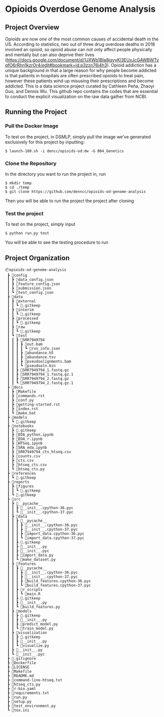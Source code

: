 Opioids Overdose Genome Analysis
==============================

## Project Overview
Opioids are now one of the most common causes of accidental death in the US. According to statistics, two out of three drug overdose deaths in 2018 involved an opioid, so opioid abuse can not only affect people physically and mentally but can also deprive their lives (https://docs.google.com/document/d/1JXWb1Bla8iqvyKl3EUxJcGAWBWTvqfO6rRhn1kzrOr4/edit#bookmark=id.p3zzn76i4h3). Opioid addiction has a unique background in that a large reason for why people become addicted is that patients in hospitals are often prescribed opioids to treat pain, however these patients wind up misusing their prescriptions and become addicted.
This is a data science project curated by Cathleen Peña, Zhaoyi Guo, and Dennis Wu. This github repo contains the codes that are essential to conduct the explicit visualization on the raw data gather from NCBI. 

## Running the Project 

### Pull the Docker Image
To test on the project, in DSMLP, simply pull the image we've generated exclusively for this project by inputting:

    $ launch-180.sh -i dencc/opioids-od:dw -G B04_Genetics
    
### Clone the Repository
In the directory you want to run the project in, run

    $ mkdir temp
    $ cd ./temp 
    $ git clone https://github.com/denncc/opioids-od-genome-analysis

Then you will be able to run the project the project after cloning

### Test the project
To test on the project, simply input

    $ python run.py test

You will be able to see the testing procedure to run

## Project Organization
```
📦opioids-od-genome-analysis  
 ┣ 📂config  
 ┃ ┣ 📜data_config.json  
 ┃ ┣ 📜feature_config.json  
 ┃ ┣ 📜submission.json  
 ┃ ┗ 📜test_config.json  
 ┣ 📂data  
 ┃ ┣ 📂external  
 ┃ ┃ ┗ 📜.gitkeep  
 ┃ ┣ 📂interim  
 ┃ ┃ ┗ 📜.gitkeep  
 ┃ ┣ 📂processed  
 ┃ ┃ ┗ 📜.gitkeep  
 ┃ ┣ 📂raw  
 ┃ ┃ ┗ 📜.gitkeep  
 ┃ ┗ 📂test  
 ┃ ┃ ┣ 📂SRR7949794  
 ┃ ┃ ┃ ┣ 📂out.bam  
 ┃ ┃ ┃ ┃ ┗ 📜run_info.json  
 ┃ ┃ ┃ ┣ 📜abundance.h5  
 ┃ ┃ ┃ ┣ 📜abundance.tsv  
 ┃ ┃ ┃ ┣ 📜pseudoalignments.bam  
 ┃ ┃ ┃ ┗ 📜pseudoaln.bin  
 ┃ ┃ ┣ 📜SRR7949794_1.fastq.gz  
 ┃ ┃ ┣ 📜SRR7949794_1.fastq.gz.1  
 ┃ ┃ ┣ 📜SRR7949794_2.fastq.gz  
 ┃ ┃ ┗ 📜SRR7949794_2.fastq.gz.1  
 ┣ 📂docs  
 ┃ ┣ 📜Makefile  
 ┃ ┣ 📜commands.rst  
 ┃ ┣ 📜conf.py  
 ┃ ┣ 📜getting-started.rst  
 ┃ ┣ 📜index.rst  
 ┃ ┗ 📜make.bat  
 ┣ 📂models  
 ┃ ┗ 📜.gitkeep  
 ┣ 📂notebooks  
 ┃ ┣ 📜.gitkeep  
 ┃ ┣ 📜EDA_python.ipynb  
 ┃ ┣ 📜EDA_r.ipynb  
 ┃ ┣ 📜HTSeq.ipynb  
 ┃ ┣ 📜SRA_eda.ipynb  
 ┃ ┣ 📜SRR7949794_cts_htseq.csv  
 ┃ ┣ 📜counts.csv  
 ┃ ┣ 📜cts.csv  
 ┃ ┣ 📜htseq_cts.csv  
 ┃ ┗ 📜htseq_cts.py  
 ┣ 📂references  
 ┃ ┗ 📜.gitkeep  
 ┣ 📂reports  
 ┃ ┣ 📂figures  
 ┃ ┃ ┗ 📜.gitkeep  
 ┃ ┗ 📜.gitkeep  
 ┣ 📂src  
 ┃ ┣ 📂__pycache__  
 ┃ ┃ ┣ 📜__init__.cpython-36.pyc  
 ┃ ┃ ┗ 📜__init__.cpython-37.pyc  
 ┃ ┣ 📂data  
 ┃ ┃ ┣ 📂__pycache__  
 ┃ ┃ ┃ ┣ 📜__init__.cpython-36.pyc  
 ┃ ┃ ┃ ┣ 📜__init__.cpython-37.pyc  
 ┃ ┃ ┃ ┣ 📜import_data.cpython-36.pyc  
 ┃ ┃ ┃ ┗ 📜import_data.cpython-37.pyc  
 ┃ ┃ ┣ 📜.gitkeep  
 ┃ ┃ ┣ 📜__init__.py  
 ┃ ┃ ┣ 📜__init__.pyc  
 ┃ ┃ ┣ 📜import_data.py  
 ┃ ┃ ┗ 📜make_dataset.py  
 ┃ ┣ 📂features  
 ┃ ┃ ┣ 📂__pycache__  
 ┃ ┃ ┃ ┣ 📜__init__.cpython-36.pyc  
 ┃ ┃ ┃ ┣ 📜__init__.cpython-37.pyc  
 ┃ ┃ ┃ ┣ 📜build_features.cpython-36.pyc  
 ┃ ┃ ┃ ┗ 📜build_features.cpython-37.pyc  
 ┃ ┃ ┣ 📂r_scripts  
 ┃ ┃ ┃ ┗ 📜main.R  
 ┃ ┃ ┣ 📜.gitkeep  
 ┃ ┃ ┣ 📜__init__.py  
 ┃ ┃ ┗ 📜build_features.py  
 ┃ ┣ 📂models  
 ┃ ┃ ┣ 📜.gitkeep  
 ┃ ┃ ┣ 📜__init__.py  
 ┃ ┃ ┣ 📜predict_model.py  
 ┃ ┃ ┗ 📜train_model.py  
 ┃ ┣ 📂visualization  
 ┃ ┃ ┣ 📜.gitkeep  
 ┃ ┃ ┣ 📜__init__.py  
 ┃ ┃ ┗ 📜visualize.py  
 ┃ ┣ 📜__init__.py  
 ┃ ┗ 📜__init__.pyc  
 ┣ 📜.gitignore  
 ┣ 📜Dockerfile  
 ┣ 📜LICENSE  
 ┣ 📜Makefile  
 ┣ 📜README.md  
 ┣ 📜command-line-htseq.txt  
 ┣ 📜htseq_cts.py  
 ┣ 📜r-bio.yaml  
 ┣ 📜requirements.txt  
 ┣ 📜run.py  
 ┣ 📜setup.py  
 ┣ 📜test_environment.py  
 ┗ 📜tox.ini
 ```